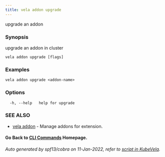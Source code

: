 ```yaml
---
title: vela addon upgrade
---
```


upgrade an addon

### Synopsis

upgrade an addon in cluster

```
vela addon upgrade [flags]
```

### Examples

```
vela addon upgrade <addon-name>
```

### Options

```
  -h, --help   help for upgrade
```

### SEE ALSO

* [vela addon](vela_addon)	 - Manage addons for extension.

#### Go Back to [CLI Commands](vela) Homepage.


###### Auto generated by spf13/cobra on 11-Jan-2022, refer to [script in KubeVela](https://github.com/oam-dev/kubevela/tree/master/hack/docgen).
